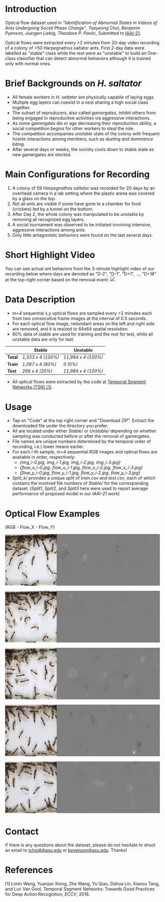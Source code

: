 <!-- # OpticalFlows_HsAnts -->


# Introduction
Optical flow dataset used in 
*"Identification of Abnormal States in Videos of Ants Undergoing Social Phase Change"*,
*Taeyeong Choi, Benjamin Pyenson, Juergen Liebig, Theodore P. Pavlic*, 
Submitted to [IAAI-21](https://aaai.org/Conferences/AAAI-21/iaai-21-call/). 

Optical flows were extracted every >2 minutes from 20-day video recording of a colony of >50 Harpegnathos saltator ants.
First 2-day data were labelled as "stable" class while the rest were as "unstable" to build an One-class classifier that can 
detect abnormal behaviors although it is trained only with normal ones.  

# Brief Backgrounds on *H. saltator*

- All female workers in *H. saltator* are physically capable of laying eggs.  
- Multiple egg layers can coexist in a nest sharing a high social class together. 
- The subset of reproducers, also called *gamergates*, inhibit others from being engaged in reproductive activities via aggressive interactions.
- As some gamergates die or age decreasing their reproduction ability, a social competition begins for other workers to steal the role. 
- The competition accompanies *unstable* state of the colony with frequent hostile interactions among members, such as *dueling* and *dominance biting*. 
- After several days or weeks, the society cools down to stable state as new gamergates are elected.  

# Main Configurations for Recording

1. A colony of 59 *Harpegnathos saltator* was recorded for 20 days by an overhead camera in a lab setting where the plastic arena was covered by a glass on the top.
1. Not all ants are visible if some have gone to a chamber for food (crickets) led by a tunnel on the bottom. 
1. After Day 2, the whole colony was manipulated to be unstable by removing all recognized egg layers. 
1. A social tournament was observed to be initiated involving intensive, aggressive interactions among ants. 
1. Only little antagonistic behaviors were found on the last several days. 

# Short Highlight Video

You can see actual ant behaviors from the 3-minute highlight video of our recording below where days are denoted as "D-2", "D-1", "D+1", ..., "D+18" at the top-right corner based on the removal event: 
[![](http://img.youtube.com/vi/eGFQb45QejQ/0.jpg)](http://www.youtube.com/watch?v=eGFQb45QejQ "")

# Data Description

- *m=4* sequential x,y optical flows are sampled every >2 minutes each from two consecutive frame images at the interval of 0.5 seconds. 
- For each optical flow image, redundant areas on the left and right side are removed, and it is resized to 64x64 spatial resolution. 
- 80% data of stable are used for training and the rest for test, while all unstable data are only for test. 

|           | Stable             | Unstable            |
|-----------|--------------------|---------------------|
| **Total** | *1,333 x 4 (100%)* | *11,984 x 4 (100%)* |
| **Train** | *1,067 x 4 (80%)*  | *0 (0%)*            |
| **Test**  | *266 x 4 (20%)*    | *11,984 x 4 (100%)* |

- All optical flows were extracted by the code at [Temporal Segment Networks (TSN) [1]](https://github.com/yjxiong/temporal-segment-networks).

# Usage

- Tap on "Code" at the top right corner and "Download ZIP". Extract the downloaded file under the directory you prefer. 
- All are located under either *Stable/* or *Unstable/* depending on whether sampling was conducted before or after the removal of gamergates.
- File names are unique numbers determined by the temporal order of recording, i.e.) lower means earlier. 
- For each *i*-th sample, *m=4* sequential RGB images and optical flows are available in order, respectively:
  - *{img_i-0.jpg, img_i-1.jpg, img_i-2.jpg, img_i-3.jpg}*
  - *{flow_x_i-0.jpg, flow_x_i-1.jpg, flow_x_i-2.jpg, flow_x_i-3.jpg}*
  - *{flow_y_i-0.jpg, flow_y_i-1.jpg, flow_y_i-2.jpg, flow_y_i-3.jpg}*
- *Split_k/* provides a unique split of *train.csv* and *test.csv*, each of which contains the involved file numbers of *Stable/* for the corresponding dataset. (*Split1*, *Split2*, and *Split3* here were used to report average performance of proposed model in our *IAAI-21* work)

# Optical Flow Examples

(RGB - Flow_X - Flow_Y)

![RGB-X-Y](Examples/S2110011/img_x_y.gif)
<!-- ![Flow_X](Examples/S2110011/flow_x.gif)
![Flow_Y](Examples/S2110011/flow_y.gif) -->

![RGB-X-Y](Examples/S2120001/img_x_y.gif)
<!-- ![Flow_X](Examples/S2120001/flow_x.gif)
![Flow_Y](Examples/S2120001/flow_y.gif) -->

![RGB-X-Y](Examples/S2100009/img_x_y.gif)
<!-- ![Flow_X](Examples/S2100009/flow_x.gif)
![Flow_Y](Examples/S2100009/flow_y.gif) -->

![RGB-X-Y](Examples/S2180005/img_x_y.gif)
<!-- ![Flow_X](Examples/S2180005/flow_x.gif)
![Flow_Y](Examples/S2180005/flow_y.gif) -->

![RGB-X-Y](Examples/S2180005/img_x_y-2.gif)
<!-- ![Flow_X](Examples/S2180005/flow_x-2.gif) -->
<!-- ![Flow_Y](Examples/S2180005/flow_y-2.gif) -->

# Contact

If there is any questions about the dataset, please do not hesitate to shoot an email to tchoi4@asu.edu or bpyenson@asu.edu. Thanks!

# References

[1] Limin Wang, Yuanjun Xiong, Zhe Wang, Yu Qiao, Dahua Lin, Xiaoou Tang, and Luc Van Gool, Temporal Segment Networks: Towards Good Practices for Deep Action Recognition, *ECCV*, 2016.